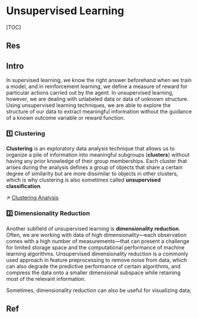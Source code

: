 # Unsupervised Learning

[TOC]



## Res


## Intro
In supervised learning, we know the right answer beforehand when we train a model, and in reinforcement learning, we define a measure of reward for particular actions carried out by the agent. In unsupervised learning, however, we are dealing with unlabeled data or data of unknown structure. Using unsupervised learning techniques, we are able to explore the structure of our data to extract meaningful information without the guidance of a known outcome variable or reward function.


### 1️⃣ Clustering
**Clustering** is an exploratory data analysis technique that allows us to organize a pile of information into meaningful subgroups (**clusters**) without having any prior knowledge of their group memberships. Each cluster that arises during the analysis defines a group of objects that share a certain degree of similarity but are more dissimilar to objects in other clusters, which is why clustering is also sometimes called **unsupervised classification**. 

↗ [Clustering Analysis](Clustering%20Analysis/Clustering%20Analysis.md)


### 2️⃣ Dimensionality Reduction
Another subfield of unsupervised learning is **dimensionality reduction**. Often, we are working with data of high dimensionality—each observation comes with a high number of measurements—that can present a challenge for limited storage space and the computational performance of machine learning algorithms. Unsupervised dimensionality reduction is a commonly used approach in feature preprocessing to remove noise from data, which can also degrade the predictive performance of certain algorithms, and compress the data onto a smaller dimensional subspace while retaining most of the relevant information.

Sometimes, dimensionality reduction can also be useful for visualizing data;



## Ref

